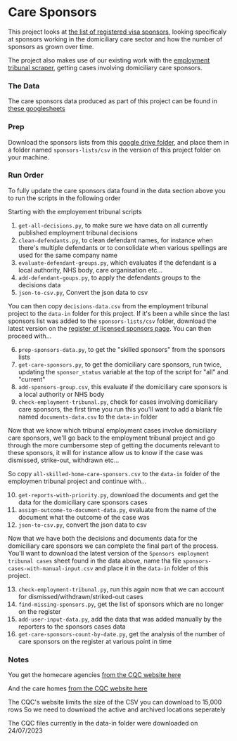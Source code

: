 # Care Sponsors

This project looks at [the list of registered visa sponsors](https://www.gov.uk/government/publications/register-of-licensed-sponsors-workers), looking specificaly at sponsors working in the domiciliary care sector and how the number of sponsors as grown over time.

The project also makes use of our existing work with the [employment tribunal scraper](https://github.com/bureau-local/employement-tribunal), getting cases involving domiciliary care sponsors.

### The Data
The care sponsors data produced as part of this project can be found in [these googlesheets](https://docs.google.com/spreadsheets/d/1iPB56kDgxa9FGxA6Y_-g-AsE2tlOPGFyk4-O6SCF67Q/edit#gid=626523347)

### Prep
Download the sponsors lists from this [google drive folder](https://drive.google.com/drive/u/0/folders/189R89zfI2xOL-KNqN3Szor8ZUkWtmQl0), and place them in a folder named `sponsors-lists/csv` in the version of this project folder on your machine. 

### Run Order
To fully update the care sponsors data found in the data section above you to run the scripts in the following order

Starting with the employement tribunal scripts
1. `get-all-decisions.py`, to make sure we have data on all currently published employment tribunal decisions
2. `clean-defendants.py`, to clean defendant names, for instance when there's multiple defendants or to consolidate when various spellings are used for the same company name 
3. `evaluate-defendant-groups.py`, which evaluates if the defendant is a local authority, NHS body, care organisation etc...
4. `add-defendant-goups.py`, to apply the defendants groups to the decisions data
5. `json-to-csv.py`, Convert the json data to csv

You can then copy `decisions-data.csv` from the employment tribunal project to the `data-in` folder for this project. If it's been a while since the last sponsors list was added to the `sponsors-lists/csv` folder, download the latest version on the [register of licensed sponsors page](https://www.gov.uk/government/publications/register-of-licensed-sponsors-workers). You can then proceed with...

6. `prep-sponsors-data.py`, to get the "skilled sponsors" from the sponsors lists
7. `get-care-sponsors.py`, to get the domiciliary care sponsors, run twice, updating the `sponsor_status` variable at the top of the script for "all" and "current"
8. `add-sponsors-group.csv`, this evaluate if the domiciliary care sponsors is a local authority or NHS body
9. `check-employment-tribunal.py`, check for cases involving domiciliary care sponsors, the first time you run this you'll want to add a blank file named `documents-data.csv` to the `data-in` folder

Now that we know which tribunal employment cases involve domiciliary care sponsors, we'll go back to the employment tribunal project and go through the more cumbersome step of getting the documents relevant to these sponsors, it will for instance allow us to know if the case was dismissed, strike-out, withdrawn etc... 

So copy `all-skilled-home-care-sponsors.csv` to the `data-in` folder of the employmen tribunal project and continue with...

10. `get-reports-with-priority.py`, download the documents and get the data for the domiciliary care sponsors cases
11. `assign-outcome-to-document-data.py`, evaluate from the name of the document what the outcome of the case was
12. `json-to-csv.py`, convert the json data to csv

Now that we have both the decisions and documents data for the domiciliary care sponsors we can complete the final part of the process. You'll want to download the latest version of the `Sponsors employment tribunal cases` sheet found in the data above, name tha file `sponsors-cases-with-manual-input.csv` and place it in the `data-in` folder of this project.

13. `check-employment-tribunal.py`, run this again now that we can account for dismissed/withdrawn/striked-out cases
14. `find-missing-sponsors.py`, get the list of sponsors which are no longer on the register 
15. `add-user-input-data.py`, add the data that was added manually by the reporters to the sponsors cases data
16. `get-care-sponsors-count-by-date.py`, get the analysis of the number of care sponsors on the register at various point in time

### Notes
You get the homecare agencies [from the CQC website here](https://www.cqc.org.uk/search/all?query=&location-query=&radius=&display=list&sort=relevance&last-published=&filters[]=archived:active&filters[]=lastPublished:all&filters[]=more_services:homecare-agencies&filters[]=services:all&filters[]=specialisms:all)

And the care homes [from the CQC website here](https://www.cqc.org.uk/search/all?query=&location-query=&radius=&display=list&sort=relevance&last-published=&filters[]=archived:active&filters[]=careHomes:all&filters[]=lastPublished:all&filters[]=more_services:all&filters[]=services:care-home&filters[]=specialisms:all)

The CQC's website limits the size of the CSV you can download to 15,000 rows
So we need to download the active and archived locations seperately

The CQC files currently in the data-in folder were downloaded on 24/07/2023


